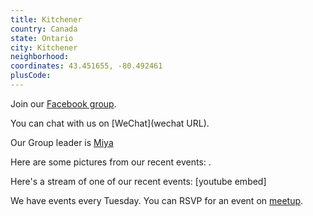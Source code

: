 ```yaml
---
title: Kitchener
country: Canada
state: Ontario
city: Kitchener
neighborhood: 
coordinates: 43.451655, -80.492461
plusCode:
---
```

Join our [Facebook group](https://www.facebook.com/groups/free.code.camp.kitchener.waterloo.on).

You can chat with us on [WeChat](wechat URL).

Our Group leader is [Miya](freecodecamp.org/miya)

Here are some pictures from our recent events:
![]().

Here's a stream of one of our recent events:
[youtube embed]

We have events every Tuesday. You can RSVP for an event on [meetup](meetupurl).
